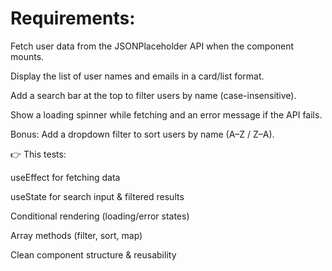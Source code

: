 # Requirements:

Fetch user data from the JSONPlaceholder API
when the component mounts.

Display the list of user names and emails in a card/list format.

Add a search bar at the top to filter users by name (case-insensitive).

Show a loading spinner while fetching and an error message if the API fails.

Bonus: Add a dropdown filter to sort users by name (A–Z / Z–A).

👉 This tests:

useEffect for fetching data

useState for search input & filtered results

Conditional rendering (loading/error states)

Array methods (filter, sort, map)

Clean component structure & reusability
